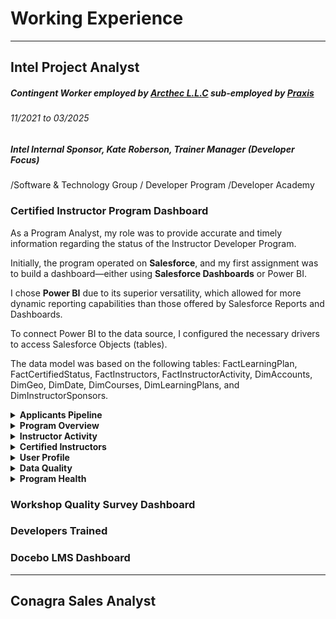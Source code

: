 # Working Experience
------------------------------------------------------------------------------------------------------------------------------------------------------------------------------
## Intel Project Analyst

##### Contingent Worker employed by [Arcthec L.L.C](https://www.linkedin.com/company/artechllc/) sub-employed by [Praxis](https://www.linkedin.com/company/praxis_2/)

###### 11/2021 to 03/2025

##### Intel Internal Sponsor, Kate Roberson, Trainer Manager (Developer Focus) 

/Software & Technology Group / Developer Program /Developer Academy 

### Certified Instructor Program Dashboard 

 As a Program Analyst, my role was to provide accurate and timely information regarding the status of the Instructor Developer Program.

Initially, the program operated on **Salesforce**, and my first assignment was to build a dashboard—either using **Salesforce Dashboards** or Power BI.

I chose **Power BI** due to its superior versatility, which allowed for more dynamic reporting capabilities than those offered by Salesforce Reports and Dashboards.

To connect Power BI to the data source, I configured the necessary drivers to access Salesforce Objects (tables).

The data model was based on the following tables: FactLearningPlan, FactCertifiedStatus, FactInstructors, FactInstructorActivity, DimAccounts, DimGeo, DimDate, DimCourses, DimLearningPlans, and DimInstructorSponsors.

<details> 
  <summary> <strong>Applicants Pipeline </strong></summary>
<br>

The first requirement was to build an applicant pipeline that visualized the status of learning plans and courses—both in overview and with drill-down capabilities. This enabled Program Managers and Instructor Sponsors to identify and support specific applicants in pursuing their certifications


<img width="501" height="305" alt="Applicants Pipeline" src="https://github.com/user-attachments/assets/d291bd6e-93a2-4fcd-85bb-c5f769672a80" />

###### Figma Frame Recreation

This dashboard displays the total number of current applicants in the pipeline.

It includes drill-down functionality for each Learning Program, allowing users to filter and view specific program overviews.

Visual elements such as geography, sponsor, and company act as interactive filters. This feature was particularly useful for sponsors to review applicants they supported, or for stakeholders working with a specific company.

There were three prerequisites required to enroll in the program, followed by an Introduction Plan that was mandatory for all Learning Plans.

The Course Status visualization also functions as a filter, enabling users to segment applicants by course status. These filters can be combined using the Ctrl key for multi-selection.

The color scheme was designed to reflect the progression of statuses—from inactive to institutional grading—with a special highlight on the “Pending Approval” status, as this required action from the Program Manager.

The Applicant Status table was tailored to each Learning Plan, providing detailed insights into individual applicant progress. This table could be exported to Excel for further analysis.

A custom DAX measure called “Days Inactive” was implemented to calculate the number of days since the applicant’s last recorded activity, using a field provided by Salesforce

</details>

<details> 
  <summary><strong>Program Overview</strong></summary>

</details>

<details> 
  <summary><strong>Instructor Activity</strong></summary>

</details>

<details> 
  <summary><strong>Certified Instructors</strong></summary>

</details>

<details> 
  <summary><strong>User Profile</strong></summary>

</details>

<details> 
  <summary><strong>Data Quality</strong></summary>

</details>

<details> 
  <summary><strong>Program Health</strong></summary>

</details>

### Workshop Quality Survey Dashboard

### Developers Trained

### Docebo LMS Dashboard

--------------------------------------------------------------------------------------------------------------

## Conagra Sales Analyst


